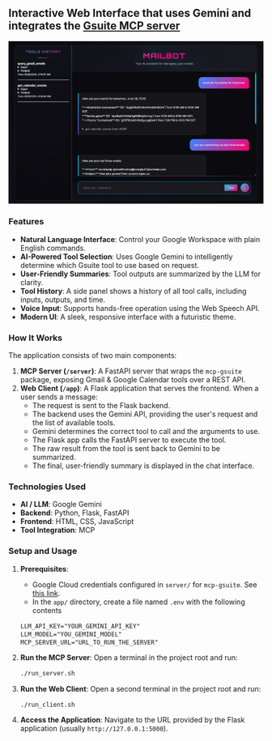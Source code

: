 ## Interactive Web Interface that uses Gemini and integrates the [Gsuite MCP server](https://github.com/MarkusPfundstein/mcp-gsuite)

![Demo](demo.png)

### Features

-   **Natural Language Interface**: Control your Google Workspace with plain English commands.
-   **AI-Powered Tool Selection**: Uses Google Gemini to intelligently determine which Gsuite tool to use based on request.
-   **User-Friendly Summaries**: Tool outputs are summarized by the LLM for clarity.
-   **Tool History**: A side panel shows a history of all tool calls, including inputs, outputs, and time.
-   **Voice Input**: Supports hands-free operation using the Web Speech API.
-   **Modern UI**: A sleek, responsive interface with a futuristic theme.

### How It Works

The application consists of two main components:

1.  **MCP Server (`/server`)**: A FastAPI server that wraps the `mcp-gsuite` package, exposing Gmail & Google Calendar tools over a REST API.
2.  **Web Client (`/app`)**: A Flask application that serves the frontend. When a user sends a message:
    -   The request is sent to the Flask backend.
    -   The backend uses the Gemini API, providing the user's request and the list of available tools.
    -   Gemini determines the correct tool to call and the arguments to use.
    -   The Flask app calls the FastAPI server to execute the tool.
    -   The raw result from the tool is sent back to Gemini to be summarized.
    -   The final, user-friendly summary is displayed in the chat interface.

### Technologies Used

-   **AI / LLM**: Google Gemini
-   **Backend**: Python, Flask, FastAPI
-   **Frontend**: HTML, CSS, JavaScript
-   **Tool Integration**: MCP

### Setup and Usage

1.  **Prerequisites**:
    - Google Cloud credentials configured in `server/` for `mcp-gsuite`. See [this link](https://github.com/MarkusPfundstein/mcp-gsuite).
    - In the `app/` directory, create a file named `.env` with the following contents
    
     ```dotenv
     LLM_API_KEY="YOUR_GEMINI_API_KEY"
     LLM_MODEL="YOU_GEMINI_MODEL"
     MCP_SERVER_URL="URL_TO_RUN_THE_SERVER"
     ```
2.  **Run the MCP Server**:
    Open a terminal in the project root and run:
    ```bash
    ./run_server.sh
    ```
3.  **Run the Web Client**: Open a second terminal in the project root and run:
    ```bash
    ./run_client.sh
    ```
4.  **Access the Application**: Navigate to the URL provided by the Flask application (usually `http://127.0.0.1:5000`).
